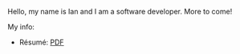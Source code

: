 Hello, my name is Ian and I am a software developer. More to come!

My info:
* Résumé: [PDF](IanMcFarlandResume.pdf)

